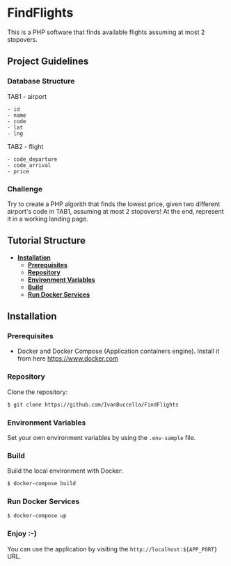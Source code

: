 # FindFlights

This is a PHP software that finds available flights assuming at most 2 stopovers.

## Project Guidelines

### Database Structure

TAB1 - airport
```
- id
- name
- code
- lat
- lng
```

TAB2 - flight
```
- code_departure
- code_arrival
- price
```

### Challenge

Try to create a PHP algorith that finds the lowest price, given two different airport's code in TAB1, assuming at most 2 stopovers! 
At the end, represent it in a working landing page.

## Tutorial Structure

- **[Installation](#installation)**
  - **[Prerequisites](#prerequisites)**
  - **[Repository](#repository)**
  - **[Environment Variables](#environment-variables)**
  - **[Build](#build)**
  - **[Run Docker Services](#run-docker-services)**

## Installation

### Prerequisites

- Docker and Docker Compose (Application containers engine). Install it from here https://www.docker.com

### Repository

Clone the repository:

```sh
$ git clone https://github.com/IvanBuccella/FindFlights
```

### Environment Variables

Set your own environment variables by using the `.env-sample` file.

### Build

Build the local environment with Docker:

```sh
$ docker-compose build
```

### Run Docker Services

```sh
$ docker-compose up
```

### Enjoy :-)

You can use the application by visiting the `http://localhost:${APP_PORT}` URL.
